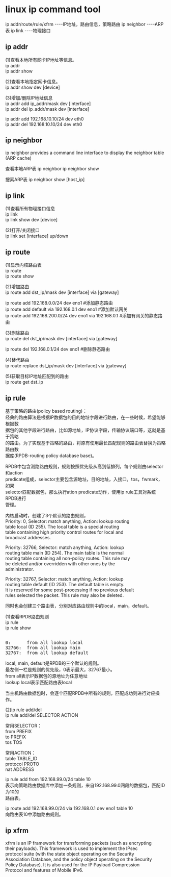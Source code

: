 # linux ip command tool      

ip addr/route/rule/xfrm ----IP地址，路由信息，策略路由
ip neighbor ----ARP表
ip link ----物理接口
      
## ip addr      
(1)查看本地所有网卡IP地址等信息。      
ip addr      
ip addr show      
      
(2)查看本地指定网卡信息。      
ip addr	show dev [device]      
      
(3)增加/删除IP地址信息      
ip addr add ip_addr/mask dev [interface]        
ip addr del ip_addr/mask dev [interface]        
      
ip addr add 192.168.10.10/24 dev eth0        
ip addr del 192.168.10.10/24 dev eth0        
      
## ip neighbor
ip neighbor provides a command line interface to display the neighbor table
(ARP cache)

查看本地ARP表
ip neighbor
ip neighbor show

搜索ARP表
ip neighbor show [host_ip]

## ip link      
(1)查看所有物理接口信息      
ip link      
ip link show dev [device]      
    
(2)打开/关闭接口    
ip link set [interface] up/down    
      
## ip route      
(1)显示内核路由表      
ip route       
ip route show      
      
(2)增加路由      
ip route add dst_ip/mask dev [interface] via [gateway]      
      
ip route add 192.168.0.0/24 dev eno1   #添加静态路由      
ip route add default via 192.168.0.1 dev eno1   #添加默认网关      
ip route add 192.168.200.0/24 dev eno1 via 192.168.0.1  #添加有网关的静态路由      
    
(3)删除路由    
ip route del dst_ip/mask dev [interface] via [gateway]    
    
ip route del 192.168.0.1/24 dev eno1 #删除静态路由    
    
(4)替代路由    
ip route replace dst_ip/mask dev [interface] via [gateway]    
    
(5)获取目标IP地址匹配到的路由    
ip route get dst_ip    



    
## ip rule    
基于策略的路由(policy based routing)：    
经典的路由算法是根据IP数据包的目的地址字段进行路由，在一些时候，希望能够根据数    
据包的其他字段进行路由，比如源地址，IP协议字段，传输协议端口等，这就是基于策略    
的路由。为了实现基于策略的路由，将原有使用最长匹配规则的路由表替换为策略路由数    
据库(RPDB-routing policy database base)。    
    
RPDB中包含测路路由规则，规则按照优先级从高到低排列，每个规则由selector和action     
predicate组成，selector主要包含源地址，目的地址，入接口，tos，fwmark，如果    
selector匹配数据包，那么执行ation predicate动作，使用ip rule工具对系统RPDB进行    
管理。    
    
内核启动时，创建了3个默认的路由规则，    
Priority: 0, Selector: match anything, Action: lookup routing    
table local (ID 255).  The local table is a special routing    
table containing high priority control routes for local and    
broadcast addresses.    
    
Priority: 32766, Selector: match anything, Action: lookup    
routing table main (ID 254).  The main table is the normal    
routing table containing all non-policy routes. This rule may    
be deleted and/or overridden with other ones by the    
administrator.    
    
Priority: 32767, Selector: match anything, Action: lookup    
routing table default (ID 253).  The default table is empty.    
It is reserved for some post-processing if no previous default    
rules selected the packet.  This rule may also be deleted.    
    
同时也会创建三个路由表，分别对应路由规则中的local，main，default。    
    
(1)查看RPDB路由规则    
ip rule     
ip rule show     
<pre>    
0:	    from all lookup local     
32766:	from all lookup main     
32767:	from all lookup default    
</pre>    
local, main, default是RPDB的三个默认的规则。    
最左侧一栏是规则的优先级，0表示最大，32767最小。    
from all表示IP数据包的源地址为任意地址    
lookup local表示匹配路由表local    
    
当主机路由数据包时，会逐个匹配RPDB中所有的规则，匹配成功则进行对应操作。      
    
(2)ip rule add/del    
ip rule add/del SELECTOR ACTION    
    
常用SELECTOR：    
from PREFIX       
to PREFIX      
tos TOS     
    
常用ACTION：    
table TABLE_ID     
protocol PROTO      
nat ADDRESS     
    
ip rule add from 192.168.99.0/24 table 10    
表示向策略路由数据库中添加一条规则，来自192.168.99.0网段的数据包，匹配ID为10的    
路由表。    
    
ip route add 192.168.99.0/24 via 192.168.0.1 dev eno1 table 10    
向路由表10中添加路由规则。    
  
## ip xfrm   
xfrm is an IP framework for transforming packets (such as encrypting  
their payloads). This framework is used to implement the IPsec  
protocol suite (with the state object operating on the Security  
Association Database, and the policy object operating on the Security    
Policy Database). It is also used for the IP Payload Compression   
Protocol and features of Mobile IPv6.  

